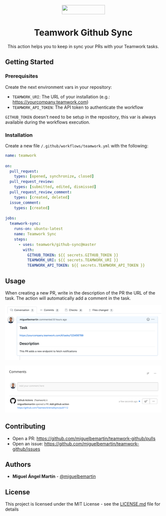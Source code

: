 <p align="center">
  <a href="https://www.teamwork.com?ref=github">
    <img src="https://www.teamwork.com/app/themes/teamwork-theme/dist/images/twork-slate.svg" width="139px" height="30px"/>
  </a>
</p>

<h1 align="center">
  Teamwork Github Sync
</h1>

<p align="center">
    This action helps you to keep in sync your PRs with your Teamwork tasks.
</p>

## Getting Started

### Prerequisites
Create the next environment vars in your repository:
* `TEAMWORK_URI`: The URL of your installation (e.g.: https://yourcompany.teamwork.com)
* `TEAMWORK_API_TOKEN`: The API token to authenticate the workflow

`GITHUB_TOKEN` doesn't need to be setup in the repository, this var is always available during the workflows execution.

### Installation
Create a new file `/.github/workflows/teamwork.yml` with the following:

```yaml
name: teamwork

on:
  pull_request:
    types: [opened, synchronize, closed]
  pull_request_review:
    types: [submitted, edited, dismissed]
  pull_request_review_comment:
    types: [created, deleted]
  issue_comment:
    types: [created]

jobs:
  teamwork-sync:
    runs-on: ubuntu-latest
    name: Teamwork Sync
    steps:
      - uses: teamwork/github-sync@master
        with:
          GITHUB_TOKEN: ${{ secrets.GITHUB_TOKEN }}
          TEAMWORK_URI: ${{ secrets.TEAMWORK_URI }}
          TEAMWORK_API_TOKEN: ${{ secrets.TEAMWORK_API_TOKEN }}
```

## Usage
When creating a new PR, write in the description of the PR the URL of the task. The action will automatically add a comment in the task.

![github pr comment](./.github/assets/github_pr_comment.png)

![teamwork pr comment](./.github/assets/teamwork_pr_comment.png)

## Contributing
* Open a PR: https://github.com/miguelbemartin/teamwork-github/pulls
* Open an issue: https://github.com/miguelbemartin/teamwork-github/issues

## Authors
* **Miguel Ángel Martín** - [@miguelbemartin](https://twitter.com/miguelbemartin)

## License
This project is licensed under the MIT License - see the [LICENSE.md](LICENSE.md) file for details
